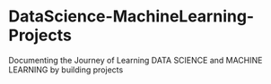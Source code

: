# DataScience-MachineLearning-Projects
Documenting the Journey of Learning DATA SCIENCE and MACHINE LEARNING by building projects
